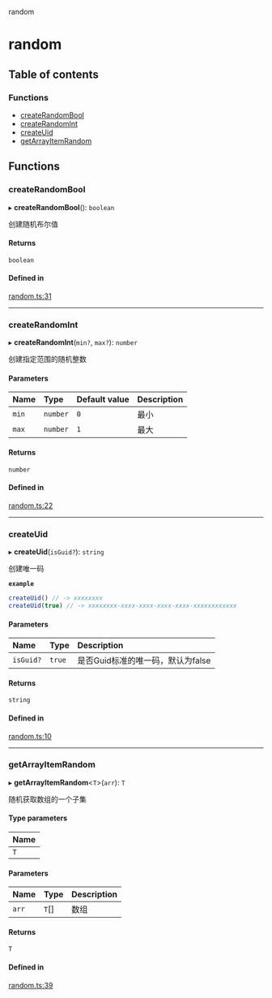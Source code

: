 random

# random

## Table of contents

### Functions

- [createRandomBool](README.md#createrandombool)
- [createRandomInt](README.md#createrandomint)
- [createUid](README.md#createuid)
- [getArrayItemRandom](README.md#getarrayitemrandom)

## Functions

### createRandomBool

▸ **createRandomBool**(): `boolean`

创建随机布尔值

#### Returns

`boolean`

#### Defined in

[random.ts:31](https://github.com/xizher/nhz-utils/blob/4645c67/src/random/random.ts#L31)

___

### createRandomInt

▸ **createRandomInt**(`min?`, `max?`): `number`

创建指定范围的随机整数

#### Parameters

| Name | Type | Default value | Description |
| :------ | :------ | :------ | :------ |
| `min` | `number` | `0` | 最小 |
| `max` | `number` | `1` | 最大 |

#### Returns

`number`

#### Defined in

[random.ts:22](https://github.com/xizher/nhz-utils/blob/4645c67/src/random/random.ts#L22)

___

### createUid

▸ **createUid**(`isGuid?`): `string`

创建唯一码

**`example`**
```js
createUid() // -> xxxxxxxx
createUid(true) // -> xxxxxxxx-xxxx-xxxx-xxxx-xxxx-xxxxxxxxxxxx
```

#### Parameters

| Name | Type | Description |
| :------ | :------ | :------ |
| `isGuid?` | ``true`` | 是否Guid标准的唯一码，默认为false |

#### Returns

`string`

#### Defined in

[random.ts:10](https://github.com/xizher/nhz-utils/blob/4645c67/src/random/random.ts#L10)

___

### getArrayItemRandom

▸ **getArrayItemRandom**<`T`\>(`arr`): `T`

随机获取数组的一个子集

#### Type parameters

| Name |
| :------ |
| `T` |

#### Parameters

| Name | Type | Description |
| :------ | :------ | :------ |
| `arr` | `T`[] | 数组 |

#### Returns

`T`

#### Defined in

[random.ts:39](https://github.com/xizher/nhz-utils/blob/4645c67/src/random/random.ts#L39)
